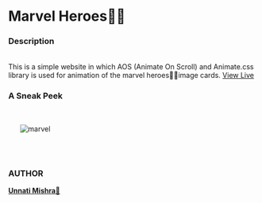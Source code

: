 # 	Marvel Heroes🦸‍♂️

<h3>Description</h3><br>
This is a simple website in which AOS (Animate On Scroll) and Animate.css library is used for animation of the marvel heroes🦸‍♂️image cards.
<a href="https://marvel-gallery.netlify.app/">View Live</a>

<br>
<h3>A Sneak Peek</h3>
<br>
<ol><img src="https://i.ibb.co/VQpyvVq/marvel.png" alt="marvel" border="0"></ol>
<br>
<Br>
  <h3>AUTHOR</h3>
   <a href="https://linktr.ee/Ping_Unnati"> <b>Unnati Mishra🙎</b></a>
